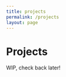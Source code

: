 ```yaml
---
title: projects
permalink: /projects
layout: page
---
```


# Projects

WIP, check back later!
